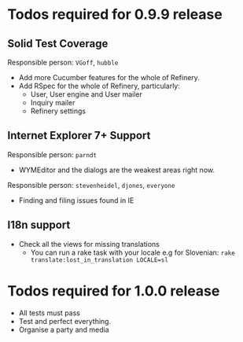 # Todos required for 0.9.9 release

## Solid Test Coverage

Responsible person: ``VGoff``, ``hubble``

* Add more Cucumber features for the whole of Refinery.
* Add RSpec for the whole of Refinery, particularly:
  - User, User engine and User mailer
  - Inquiry mailer
  - Refinery settings

## Internet Explorer 7+ Support

Responsible person: ``parndt``

* WYMEditor and the dialogs are the weakest areas right now.

Responsible person: ``stevenheidel``, ``djones``, ``everyone``

* Finding and filing issues found in IE

## I18n support

* Check all the views for missing translations
  - You can run a rake task with your locale e.g for Slovenian:
  ``rake translate:lost_in_translation LOCALE=sl``

# Todos required for 1.0.0 release

* All tests must pass
* Test and perfect everything.
* Organise a party and media